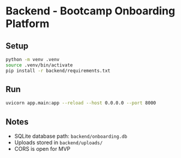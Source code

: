# Backend - Bootcamp Onboarding Platform

## Setup

```bash
python -m venv .venv
source .venv/bin/activate
pip install -r backend/requirements.txt
```

## Run

```bash
uvicorn app.main:app --reload --host 0.0.0.0 --port 8000
```

## Notes
- SQLite database path: `backend/onboarding.db`
- Uploads stored in `backend/uploads/`
- CORS is open for MVP
